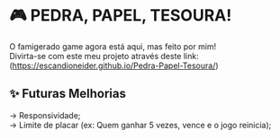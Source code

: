 # 🎮 **PEDRA, PAPEL, TESOURA!**  
O famigerado game agora está aqui, mas feito por mim!  
Divirta-se com este meu projeto através deste link: (https://escandioneider.github.io/Pedra-Papel-Tesoura/)

## ✨ **Futuras Melhorias**  
-> Responsividade;  
-> Limite de placar (ex: Quem ganhar 5 vezes, vence e o jogo reinicia);  
